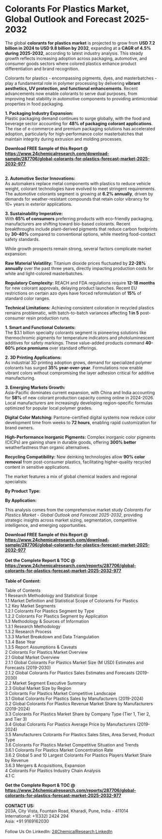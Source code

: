 <h1>Colorants For Plastics Market, Global Outlook and Forecast 2025-2032</h1><p>The global <strong>colorants for plastics market</strong> is projected to grow from <strong>USD 7.2 billion in 2024 to USD 9.8 billion by 2032</strong>, expanding at a <strong>CAGR of 4.5% during 2025-2032</strong>, according to latest industry analysis. This steady growth reflects increasing adoption across packaging, automotive, and consumer goods sectors where colored plastics enhance product differentiation and brand recognition.</p><p>Colorants for plastics - encompassing pigments, dyes, and masterbatches - play a fundamental role in polymer processing by delivering <strong>vibrant aesthetics, UV protection, and functional enhancements</strong>. Recent advancements now enable colorants to serve dual purposes, from improving heat stability in automotive components to providing antimicrobial properties in food packaging.</p><p><strong>1. Packaging Industry Expansion:</strong><br>
Plastic packaging demand continues to surge globally, with the food and beverage sector accounting for <strong>48% of packaging colorant applications</strong>. The rise of e-commerce and premium packaging solutions has accelerated adoption, particularly for high-performance color masterbatches that maintain integrity during extrusion and molding processes.</p><div><b>Download FREE Sample of this Report @ 
            <a href="https://www.24chemicalresearch.com/download-sample/287706/global-colorants-for-plastics-forecast-market-2025-2032-977">
            https://www.24chemicalresearch.com/download-sample/287706/global-colorants-for-plastics-forecast-market-2025-2032-977</a></b></div><br><p><strong>2. Automotive Sector Innovations:</strong><br>
As automakers replace metal components with plastics to reduce vehicle weight, colorant technologies have evolved to meet stringent requirements. The automotive colorants segment is growing at <strong>6.2% annually</strong>, driven by demands for weather-resistant compounds that retain color vibrancy for 10+ years in exterior applications.</p><p><strong>3. Sustainability Imperative:</strong><br>
With <strong>65% of consumers</strong> preferring products with eco-friendly packaging, manufacturers are shifting toward bio-based colorants. Recent breakthroughs include plant-derived pigments that reduce carbon footprints by <strong>30-40%</strong> compared to conventional options, while meeting food-contact safety standards.</p><p>While growth prospects remain strong, several factors complicate market expansion:</p><p><strong>Raw Material Volatility:</strong> Titanium dioxide prices fluctuated by <strong>22-28% annually</strong> over the past three years, directly impacting production costs for white and light-colored masterbatches.</p><p><strong>Regulatory Complexity:</strong> REACH and FDA regulations require <strong>12-18 months</strong> for new colorant approvals, delaying product launches. Recent EU restrictions on certain azo dyes have forced reformulation of <strong>15%</strong> of standard color ranges.</p><p><strong>Technical Limitations:</strong> Achieving consistent coloration in recycled plastics remains problematic, with batch-to-batch variances affecting <strong>1 in 5</strong> post-consumer resin production runs.</p><p><strong>1. Smart and Functional Colorants:</strong><br>
The $3.1 billion specialty colorants segment is pioneering solutions like thermochromic pigments for temperature indicators and photoluminescent additives for safety markings. These value-added products command <strong>40-60% price premiums</strong> over standard offerings.</p><p><strong>2. 3D Printing Applications:</strong><br>
As industrial 3D printing adoption grows, demand for specialized polymer colorants has surged <strong>35% year-over-year</strong>. Formulations now enable vibrant colors without compromising the layer adhesion critical for additive manufacturing.</p><p><strong>3. Emerging Markets Growth:</strong><br>
Asia-Pacific dominates current expansion, with China and India accounting for <strong>58%</strong> of new colorant production capacity coming online in 2024-2026. Local manufacturers are increasingly developing region-specific formulas optimized for popular local polymer grades.</p><p><strong>Digital Color Matching:</strong> Pantone-certified digital systems now reduce color development time from weeks to <strong>72 hours</strong>, enabling rapid customization for brand owners.</p><p><strong>High-Performance Inorganic Pigments:</strong> Complex inorganic color pigments (CICPs) are gaining share in durable goods, offering <strong>300% better</strong> weatherfastness than organic alternatives.</p><p><strong>Recycling Compatibility:</strong> New deinking technologies allow <strong>90% color removal</strong> from post-consumer plastics, facilitating higher-quality recycled content in sensitive applications.</p><p>The market features a mix of global chemical leaders and regional specialists:</p><p><strong>By Product Type:</strong></p><p><strong>By Application:</strong></p><p>This analysis comes from the comprehensive market study <em>Colorants For Plastics Market - Global Outlook and Forecast 2025-2032</em>, providing strategic insights across market sizing, segmentation, competitive intelligence, and emerging opportunities.</p><div><b>Download FREE Sample of this Report @ 
            <a href="https://www.24chemicalresearch.com/download-sample/287706/global-colorants-for-plastics-forecast-market-2025-2032-977">
            https://www.24chemicalresearch.com/download-sample/287706/global-colorants-for-plastics-forecast-market-2025-2032-977</a></b></div><br><div><b>Get the Complete Report & TOC @ 
            <a href="https://www.24chemicalresearch.com/reports/287706/global-colorants-for-plastics-forecast-market-2025-2032-977">
            https://www.24chemicalresearch.com/reports/287706/global-colorants-for-plastics-forecast-market-2025-2032-977</a></b></div><br>
            <b>Table of Content:</b><p>Table of Contents<br />
1 Research Methodology and Statistical Scope<br />
1.1 Market Definition and Statistical Scope of Colorants For Plastics<br />
1.2 Key Market Segments<br />
1.2.1 Colorants For Plastics Segment by Type<br />
1.2.2 Colorants For Plastics Segment by Application<br />
1.3 Methodology & Sources of Information<br />
1.3.1 Research Methodology<br />
1.3.2 Research Process<br />
1.3.3 Market Breakdown and Data Triangulation<br />
1.3.4 Base Year<br />
1.3.5 Report Assumptions & Caveats<br />
2 Colorants For Plastics Market Overview<br />
2.1 Global Market Overview<br />
2.1.1 Global Colorants For Plastics Market Size (M USD) Estimates and Forecasts (2019-2030)<br />
2.1.2 Global Colorants For Plastics Sales Estimates and Forecasts (2019-2030)<br />
2.2 Market Segment Executive Summary<br />
2.3 Global Market Size by Region<br />
3 Colorants For Plastics Market Competitive Landscape<br />
3.1 Global Colorants For Plastics Sales by Manufacturers (2019-2024)<br />
3.2 Global Colorants For Plastics Revenue Market Share by Manufacturers (2019-2024)<br />
3.3 Colorants For Plastics Market Share by Company Type (Tier 1, Tier 2, and Tier 3)<br />
3.4 Global Colorants For Plastics Average Price by Manufacturers (2019-2024)<br />
3.5 Manufacturers Colorants For Plastics Sales Sites, Area Served, Product Type<br />
3.6 Colorants For Plastics Market Competitive Situation and Trends<br />
3.6.1 Colorants For Plastics Market Concentration Rate<br />
3.6.2 Global 5 and 10 Largest Colorants For Plastics Players Market Share by Revenue<br />
3.6.3 Mergers & Acquisitions, Expansion<br />
4 Colorants For Plastics Industry Chain Analysis<br />
4.1 C</p><div><b>Get the Complete Report & TOC @ 
            <a href="https://www.24chemicalresearch.com/reports/287706/global-colorants-for-plastics-forecast-market-2025-2032-977">
            https://www.24chemicalresearch.com/reports/287706/global-colorants-for-plastics-forecast-market-2025-2032-977</a></b></div><br><b>CONTACT US:</b><br>
            203A, City Vista, Fountain Road, Kharadi, Pune, India - 411014<br>
            International: +1(332) 2424 294<br>
            Asia: +91 9169162030 <br><br>
            Follow Us On LinkedIn: <a href="https://www.linkedin.com/company/24chemicalresearch/">24ChemicalResearch LinkedIn</a>